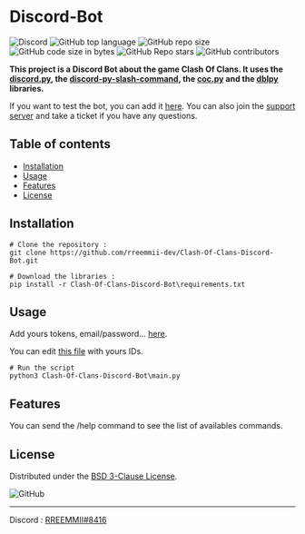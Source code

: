 # Discord-Bot

![Discord](https://img.shields.io/discord/719537805604290650?color=%230000ff&label=Discord&logo=https%3A%2F%2Fdiscord.com%2Fassets%2F2c21aeda16de354ba5334551a883b481.png&logoColor=%2300000000)
![GitHub top language](https://img.shields.io/github/languages/top/rreemmii-dev/Clash-Of-Clans-Discord-Bot?label=Python)
![GitHub repo size](https://img.shields.io/github/repo-size/rreemmii-dev/Clash-Of-Clans-Discord-Bot?label=Repo%20Size)
![GitHub code size in bytes](https://img.shields.io/github/languages/code-size/rreemmii-dev/Clash-Of-Clans-Discord-Bot?label=Code%20Size)
![GitHub Repo stars](https://img.shields.io/github/stars/rreemmii-dev/Clash-Of-Clans-Discord-Bot?label=Stars)
![GitHub contributors](https://img.shields.io/github/contributors/rreemmii-dev/Clash-Of-Clans-Discord-Bot?label=Contributors)


**This project is a Discord Bot about the game Clash Of Clans. It uses the [discord.py](https://discordpy.readthedocs.io/en/latest/api.html), the [discord-py-slash-command](https://discord-py-slash-command.readthedocs.io/en/latest/index.html), the [coc.py](https://cocpy.readthedocs.io/en/latest/index.html) and the [dblpy](https://dblpy.readthedocs.io/en/latest/api.html) libraries.**

If you want to test the bot, you can add it [here](https://discord.com/oauth2/authorize?client_id=704688212832026724&permissions=805825751&scope=applications.commands%20bot). You can also join the [support server](https://discord.gg/KQmstPw) and take a ticket if you have any questions.

## Table of contents

-  [Installation](#installation)
-  [Usage](#usage)
-  [Features](#features)
-  [License](#license)

## Installation
```shell
# Clone the repository :
git clone https://github.com/rreemmii-dev/Clash-Of-Clans-Discord-Bot.git

# Download the libraries :
pip install -r Clash-Of-Clans-Discord-Bot\requirements.txt
```

## Usage
Add yours tokens, email/password... [here](https://github.com/rreemmii-dev/Clash-Of-Clans-Discord-Bot/blob/main/Script/Const_variables/login.json).

You can edit [this file](https://github.com/rreemmii-dev/Clash-Of-Clans-Discord-Bot/blob/main/Script/Const_variables/ids.json) with yours IDs.
```shell
# Run the script
python3 Clash-Of-Clans-Discord-Bot\main.py
```

## Features
You can send the /help command to see the list of availables commands.

## License
Distributed under the [BSD 3-Clause License](https://github.com/rreemmii-dev/Clash-Of-Clans-Discord-Bot/blob/main/LICENSE).

![GitHub](https://img.shields.io/github/license/rreemmii-dev/Clash-Of-Clans-Discord-Bot?label=License)


---
Discord : [RREEMMII#8416](https://discord.com/channels/@me/490190727612071939)

